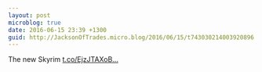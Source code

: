 ```yaml
---
layout: post
microblog: true
date: 2016-06-15 23:39 +1300
guid: http://JacksonOfTrades.micro.blog/2016/06/15/t743030214003920896.html
---
```

The new Skyrim [t.co/EjzJTAXoB...](https://t.co/EjzJTAXoB1)
